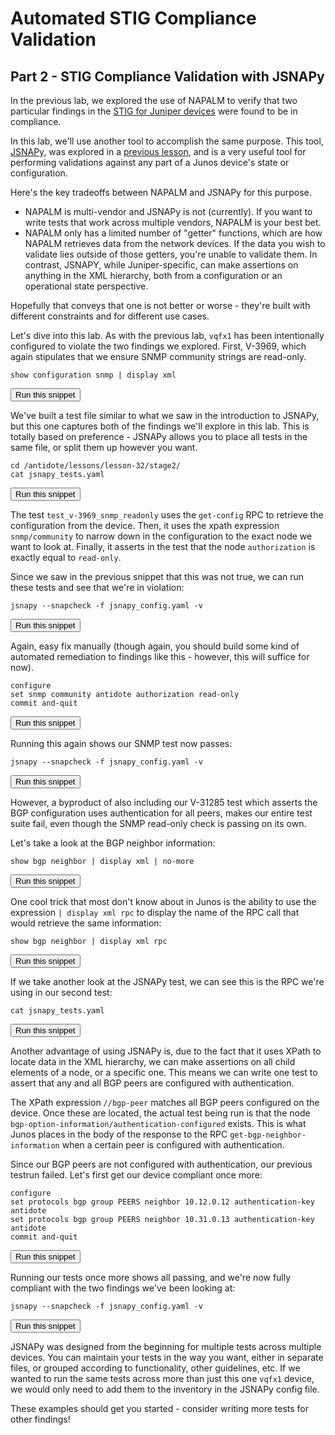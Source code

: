 # Automated STIG Compliance Validation
## Part 2  - STIG Compliance Validation with JSNAPy

In the previous lab, we explored the use of NAPALM to verify that two particular findings in the [STIG for Juniper devices](https://stigviewer.com/stig/infrastructure_router__juniper/) were found to be in compliance.

In this lab, we'll use another tool to accomplish the same purpose. This tool, [JSNAPy](https://github.com/Juniper/jsnapy), was explored in a [previous lesson](https://labs.networkreliability.engineering/labs?lessonId=12), and is a very useful tool for performing validations against any part of a Junos device's state or configuration.

Here's the key tradeoffs between NAPALM and JSNAPy for this purpose.
- NAPALM is multi-vendor and JSNAPy is not (currently). If you want to write tests that work across multiple vendors, NAPALM is your best bet.
- NAPALM only has a limited number of "getter" functions, which are how NAPALM retrieves data from the network devices. If the data you wish to validate lies outside of those getters, you're unable to validate them. In contrast, JSNAPY, while Juniper-specific, can make assertions on anything in the XML hierarchy, both from a configuration or an operational state perspective.

Hopefully that conveys that one is not better or worse - they're built with different constraints and for different use cases.

Let's dive into this lab. As with the previous lab, `vqfx1` has been intentionally configured to violate the two findings we explored. First, V-3969, which again stipulates that we ensure SNMP community strings are read-only.

```
show configuration snmp | display xml
```
<button type="button" class="btn btn-primary btn-sm" onclick="runSnippetInTab('vqfx1', this)">Run this snippet</button>

We've built a test file similar to what we saw in the introduction to JSNAPy, but this one captures both of the findings we'll explore in this lab. This is totally based on preference - JSNAPy allows you to place all tests in the same file, or split them up however you want.

```
cd /antidote/lessons/lesson-32/stage2/
cat jsnapy_tests.yaml
```
<button type="button" class="btn btn-primary btn-sm" onclick="runSnippetInTab('linux1', this)">Run this snippet</button>

The test `test_v-3969_snmp_readonly` uses the `get-config` RPC to retrieve the configuration from the device. Then, it uses the xpath expression `snmp/community` to narrow down in the configuration to the exact node we want to look at. Finally, it asserts in the test that the node `authorization` is exactly equal to `read-only`.

Since we saw in the previous snippet that this was not true, we can run these tests and see that we're in violation:

```
jsnapy --snapcheck -f jsnapy_config.yaml -v
```
<button type="button" class="btn btn-primary btn-sm" onclick="runSnippetInTab('linux1', this)">Run this snippet</button>

Again, easy fix manually (though again, you should build some kind of automated remediation to findings like this - however, this will suffice for now).

```
configure
set snmp community antidote authorization read-only
commit and-quit
```
<button type="button" class="btn btn-primary btn-sm" onclick="runSnippetInTab('vqfx1', this)">Run this snippet</button>

Running this again shows our SNMP test now passes:

```
jsnapy --snapcheck -f jsnapy_config.yaml -v
```
<button type="button" class="btn btn-primary btn-sm" onclick="runSnippetInTab('linux1', this)">Run this snippet</button>

However, a byproduct of also including our V-31285 test which asserts the BGP configuration uses authentication for all peers, makes our entire test suite fail, even though the SNMP read-only check is passing on its own.

Let's take a look at the BGP neighbor information:

```
show bgp neighbor | display xml | no-more
```
<button type="button" class="btn btn-primary btn-sm" onclick="runSnippetInTab('vqfx1', this)">Run this snippet</button>

One cool trick that most don't know about in Junos is the ability to use the expression `| display xml rpc` to display the name of the RPC call that would retrieve the same information:

```
show bgp neighbor | display xml rpc
```
<button type="button" class="btn btn-primary btn-sm" onclick="runSnippetInTab('vqfx1', this)">Run this snippet</button>

If we take another look at the JSNAPy test, we can see this is the RPC we're using in our second test:

```
cat jsnapy_tests.yaml
```
<button type="button" class="btn btn-primary btn-sm" onclick="runSnippetInTab('linux1', this)">Run this snippet</button>

Another advantage of using JSNAPy is, due to the fact that it uses XPath to locate data in the XML hierarchy, we can make assertions on all child elements of a node, or a specific one. This means we can write one test to assert that any and all BGP peers are configured with authentication.

The XPath expression `//bgp-peer` matches all BGP peers configured on the device. Once these are located, the actual test being run is that the node `bgp-option-information/authentication-configured` exists. This is what Junos places in the body of the response to the RPC `get-bgp-neighbor-information` when a certain peer is configured with authentication.

Since our BGP peers are not configured with authentication, our previous testrun failed. Let's first get our device compliant once more:

```
configure
set protocols bgp group PEERS neighbor 10.12.0.12 authentication-key antidote
set protocols bgp group PEERS neighbor 10.31.0.13 authentication-key antidote
commit and-quit
```
<button type="button" class="btn btn-primary btn-sm" onclick="runSnippetInTab('vqfx1', this)">Run this snippet</button>

Running our tests once more shows all passing, and we're now fully compliant with the two findings we've been looking at:

```
jsnapy --snapcheck -f jsnapy_config.yaml -v
```
<button type="button" class="btn btn-primary btn-sm" onclick="runSnippetInTab('linux1', this)">Run this snippet</button>

JSNAPy was designed from the beginning for multiple tests across multiple devices. You can maintain your tests in the way you want, either in separate files, or grouped according to functionality, other guidelines, etc. If we wanted to run the same tests across more than just this one `vqfx1` device, we would only need to add them to the inventory in the JSNAPy config file.

These examples should get you started - consider writing more tests for other findings!
